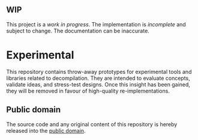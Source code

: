 ## WIP

This project is a *work in progress*. The implementation is *incomplete* and subject to change. The documentation can be inaccurate.

# Experimental

This repository contains throw-away prototypes for experimental tools and libraries related to decompilation. They are intended to evaluate concepts, validate ideas, and stress-test designs. Once this insight has been gained, they will be removed in favour of high-quality re-implementations.

## Public domain

The source code and any original content of this repository is hereby released into the [public domain].

[public domain]: https://creativecommons.org/publicdomain/zero/1.0/
